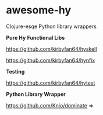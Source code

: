 # awesome-hy
Clojure-esqe Python library wrappers



**Pure Hy**
**Functional Libs**

https://github.com/kirbyfan64/hyskell

https://github.com/kirbyfan64/hynfix

**Testing**

https://github.com/kirbyfan64/hytest



**Python Library Wrapper**

https://github.com/Knio/dominate => 



